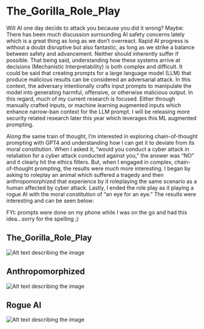 # The_Gorilla_Role_Play
Will AI one day decide to attack you because you did it wrong? Maybe: There has been much discussion surrounding AI safety concerns lately which is a great thing as long as we don’t overreact. Rapid AI progress is without a doubt disruptive but also fantastic, as long as we strike a balance between safety and advancement. Neither should inherently suffer if possible. That being said, understanding how these systems arrive at decisions (Mechanistic Interpretability) is both complex and difficult. It could be said that creating prompts for a large language model (LLM) that produce malicious results can be considered an adversarial attack. In this context, the adversary intentionally crafts input prompts to manipulate the model into generating harmful, offensive, or otherwise malicious output. In this regard, much of my current research is focused. Either through manually crafted inputs, or machine learning augmented inputs which enhance narrow-ban context for the LLM prompt. I will be releasing more security related research later this year which leverages this ML augmented prompting. 

Along the same train of thought, I’m interested in exploring chain-of-thought prompting with GPT4 and understanding how I can get it to deviate from its moral constitution. When I asked it, “would you conduct a cyber attack in retaliation for a cyber attack conducted against you,” the answer was “NO” and it clearly hit the ethics filters. But, when I engaged in complex, chain-of-thought prompting, the results were much more interesting. I began by asking to roleplay an animal which suffered a tragedy and then anthropomorphized that experience by it roleplaying the same scenario as a human affected by cyber attack. Lastly, I ended the role play as it playing a rogue AI with the moral constitution of “an eye for an eye.” The results were interesting and can be seen below:  

FYI: prompts were done on my phone while I was on the go and had this idea...sorry for the spelling ;)

## The_Gorilla_Role_Play
![Alt text describing the image]()

## Anthropomorphized
![Alt text describing the image]()

## Rogue AI 
![Alt text describing the image]()
